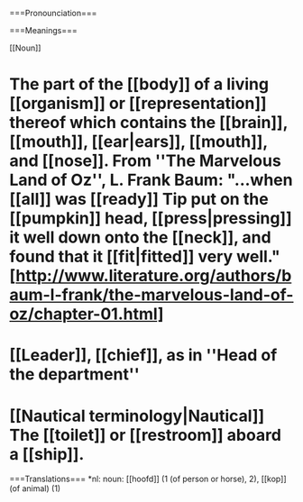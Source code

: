 ===Pronounciation===

===Meanings===

[[Noun]]

# The part of the [[body]] of a living [[organism]] or [[representation]] thereof which contains the [[brain]], [[mouth]], [[ear|ears]], [[mouth]], and [[nose]].  From ''The Marvelous Land of Oz'', L. Frank Baum: "...when [[all]] was [[ready]] Tip put on the [[pumpkin]] head, [[press|pressing]] it well down onto the [[neck]], and found that it [[fit|fitted]] very well." [http://www.literature.org/authors/baum-l-frank/the-marvelous-land-of-oz/chapter-01.html]
# [[Leader]], [[chief]], as in ''Head of the department''
# [[Nautical terminology|Nautical]] The [[toilet]] or [[restroom]] aboard a [[ship]].

===Translations===
*nl: noun: [[hoofd]] (1 (of person or horse), 2), [[kop]] (of animal) (1)